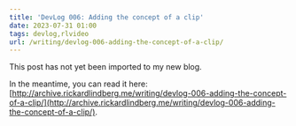 ```yaml
---
title: 'DevLog 006: Adding the concept of a clip'
date: 2023-07-31 01:00
tags: devlog,rlvideo
url: /writing/devlog-006-adding-the-concept-of-a-clip/
---
```


This post has not yet been imported to my new blog.

In the meantime, you can read it here: [http://archive.rickardlindberg.me/writing/devlog-006-adding-the-concept-of-a-clip/](http://archive.rickardlindberg.me/writing/devlog-006-adding-the-concept-of-a-clip/).
